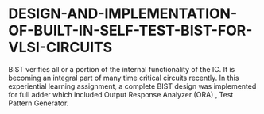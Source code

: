 # DESIGN-AND-IMPLEMENTATION-OF-BUILT-IN-SELF-TEST-BIST-FOR-VLSI-CIRCUITS
BIST verifies all or a portion of the internal functionality of the IC. It is becoming an integral part of many time critical circuits recently. In this experiential learning assignment, a complete BIST design was implemented for full adder which included Output Response Analyzer (ORA) , Test Pattern Generator.
